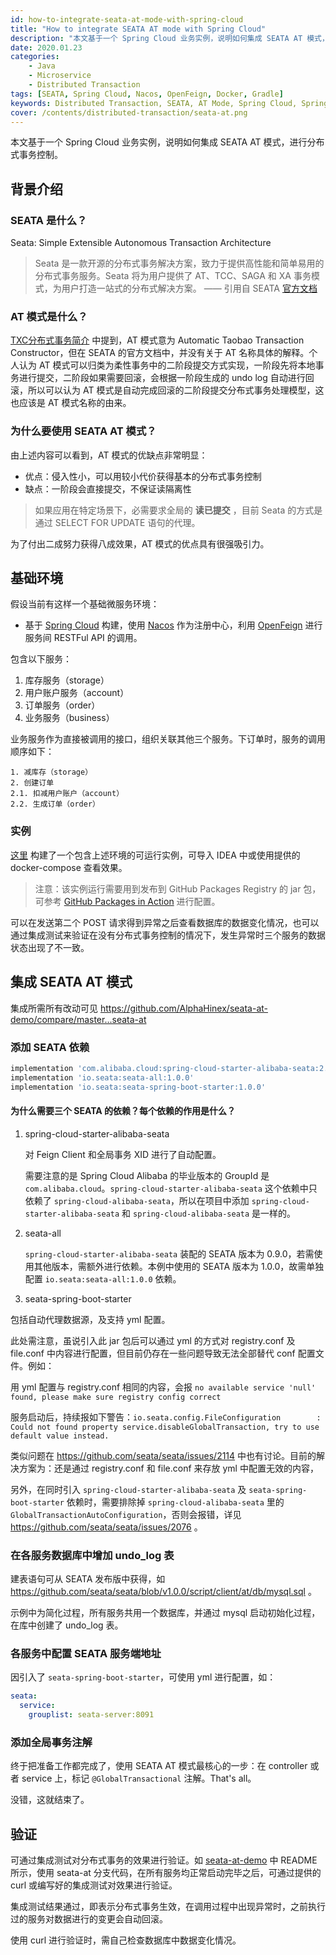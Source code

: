 ```yaml
---
id: how-to-integrate-seata-at-mode-with-spring-cloud
title: "How to integrate SEATA AT mode with Spring Cloud"
description: "本文基于一个 Spring Cloud 业务实例，说明如何集成 SEATA AT 模式，进行分布式事务控制"
date: 2020.01.23
categories:
    - Java
    - Microservice
    - Distributed Transaction
tags: [SEATA, Spring Cloud, Nacos, OpenFeign, Docker, Gradle]
keywords: Distributed Transaction, SEATA, AT Mode, Spring Cloud, Spring Cloud Alibaba
cover: /contents/distributed-transaction/seata-at.png
---
```


本文基于一个 Spring Cloud 业务实例，说明如何集成 SEATA AT 模式，进行分布式事务控制。


背景介绍
-------

### SEATA 是什么？

Seata: Simple Extensible Autonomous Transaction Architecture

> Seata 是一款开源的分布式事务解决方案，致力于提供高性能和简单易用的分布式事务服务。Seata 将为用户提供了 AT、TCC、SAGA 和 XA 事务模式，为用户打造一站式的分布式解决方案。 —— 引用自 SEATA [官方文档](https://seata.io/zh-cn/docs/overview/what-is-seata.html)

### AT 模式是什么？

[TXC分布式事务简介](https://blog.csdn.net/m0_38110132/article/details/77043580) 中提到，AT 模式意为 Automatic Taobao Transaction Constructor，但在 SEATA 的官方文档中，并没有关于 AT 名称具体的解释。个人认为 AT 模式可以归类为柔性事务中的二阶段提交方式实现，一阶段先将本地事务进行提交，二阶段如果需要回滚，会根据一阶段生成的 undo log 自动进行回滚，所以可以认为 AT 模式是自动完成回滚的二阶段提交分布式事务处理模型，这也应该是 AT 模式名称的由来。

### 为什么要使用 SEATA AT 模式？

由上述内容可以看到，AT 模式的优缺点非常明显：
* 优点：侵入性小，可以用较小代价获得基本的分布式事务控制
* 缺点：一阶段会直接提交，不保证读隔离性

> 如果应用在特定场景下，必需要求全局的 **读已提交** ，目前 Seata 的方式是通过 SELECT FOR UPDATE 语句的代理。

为了付出二成努力获得八成效果，AT 模式的优点具有很强吸引力。


基础环境
-------

假设当前有这样一个基础微服务环境：

* 基于 [Spring Cloud](https://spring.io/projects/spring-cloud) 构建，使用 [Nacos](https://nacos.io) 作为注册中心，利用 [OpenFeign](https://github.com/OpenFeign/feign) 进行服务间 RESTFul API 的调用。

包含以下服务：

1. 库存服务（storage）
1. 用户账户服务（account）
1. 订单服务（order）
1. 业务服务（business）

业务服务作为直接被调用的接口，组织关联其他三个服务。下订单时，服务的调用顺序如下：

```
1. 减库存（storage）
2. 创建订单
2.1. 扣减用户账户（account）
2.2. 生成订单（order）
```

### 实例

[这里](https://github.com/AlphaHinex/seata-at-demo/tree/master) 构建了一个包含上述环境的可运行实例，可导入 IDEA 中或使用提供的 docker-compose 查看效果。

> 注意：该实例运行需要用到发布到 GitHub Packages Registry 的 jar 包，可参考 [GitHub Packages in Action](https://alphahinex.github.io/2020/01/17/github-packages-in-action/) 进行配置。

可以在发送第二个 POST 请求得到异常之后查看数据库的数据变化情况，也可以通过集成测试来验证在没有分布式事务控制的情况下，发生异常时三个服务的数据状态出现了不一致。


集成 SEATA AT 模式
-----------------

集成所需所有改动可见 https://github.com/AlphaHinex/seata-at-demo/compare/master...seata-at

### 添加 SEATA 依赖

```gradle
implementation 'com.alibaba.cloud:spring-cloud-starter-alibaba-seata:2.1.1.RELEASE'
implementation 'io.seata:seata-all:1.0.0'
implementation 'io.seata:seata-spring-boot-starter:1.0.0'
```

#### 为什么需要三个 SEATA 的依赖？每个依赖的作用是什么？

1. spring-cloud-starter-alibaba-seata

    对 Feign Client 和全局事务 XID 进行了自动配置。

    需要注意的是 Spring Cloud Alibaba 的毕业版本的 GroupId 是 `com.alibaba.cloud`。`spring-cloud-starter-alibaba-seata` 这个依赖中只依赖了 `spring-cloud-alibaba-seata`，所以在项目中添加 `spring-cloud-starter-alibaba-seata` 和 `spring-cloud-alibaba-seata` 是一样的。

1. seata-all

    `spring-cloud-starter-alibaba-seata` 装配的 SEATA 版本为 0.9.0，若需使用其他版本，需额外进行依赖。本例中使用的 SEATA 版本为 1.0.0，故需单独配置 `io.seata:seata-all:1.0.0` 依赖。

1. seata-spring-boot-starter

  包括自动代理数据源，及支持 yml 配置。

  此处需注意，虽说引入此 jar 包后可以通过 yml 的方式对 registry.conf 及 file.conf 中内容进行配置，但目前仍存在一些问题导致无法全部替代 conf 配置文件。例如：

  用 yml 配置与 registry.conf 相同的内容，会报 `no available service 'null' found, please make sure registry config correct`

  服务启动后，持续报如下警告：`io.seata.config.FileConfiguration        : Could not found property service.disableGlobalTransaction, try to use default value instead.`

  类似问题在 https://github.com/seata/seata/issues/2114 中也有讨论。目前的解决方案为：还是通过 registry.conf 和 file.conf 来存放 yml 中配置无效的内容，

  另外，在同时引入 `spring-cloud-starter-alibaba-seata` 及 `seata-spring-boot-starter` 依赖时，需要排除掉 `spring-cloud-alibaba-seata` 里的 `GlobalTransactionAutoConfiguration`，否则会报错，详见 https://github.com/seata/seata/issues/2076 。

### 在各服务数据库中增加 undo_log 表

建表语句可从 SEATA 发布版中获得，如 https://github.com/seata/seata/blob/v1.0.0/script/client/at/db/mysql.sql 。

示例中为简化过程，所有服务共用一个数据库，并通过 mysql 启动初始化过程，在库中创建了 undo_log 表。

### 各服务中配置 SEATA 服务端地址

因引入了 `seata-spring-boot-starter`，可使用 yml 进行配置，如：

```yml
seata:
  service:
    grouplist: seata-server:8091
```

### 添加全局事务注解

终于把准备工作都完成了，使用 SEATA AT 模式最核心的一步：在 controller 或者 service 上，标记 `@GlobalTransactional` 注解。That's all。

没错，这就结束了。


验证
---

可通过集成测试对分布式事务的效果进行验证。如 [seata-at-demo](https://github.com/AlphaHinex/seata-at-demo) 中 README 所示，使用 seata-at 分支代码，在所有服务均正常启动完毕之后，可通过提供的 curl 或编写好的集成测试对效果进行验证。

集成测试结果通过，即表示分布式事务生效，在调用过程中出现异常时，之前执行过的服务对数据进行的变更会自动回滚。

使用 curl 进行验证时，需自己检查数据库中数据变化情况。
